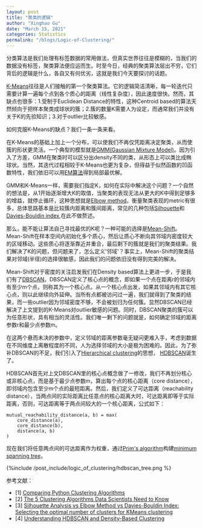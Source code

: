 ```yaml
---
layout: post
title: "聚类的逻辑"
author: "Xinghao Gu"
date: "March 15, 2021"
categories: Statistics
permalink: "/blogs/Logic-of-Clustering/"
---
```


分类算法是我们处理有标签数据的常用做法，但真实世界往往是模糊的，当我们的数据没有标签，聚类算法便应运而生。时至今日，经典的聚类算法层出不穷，它们背后的逻辑是什么，各自又有何优劣，这就是我们今天要探讨的话题。

[K-Means](https://en.wikipedia.org/wiki/K-means_clustering)往往是人们接触的第一个聚类算法。它的逻辑简洁清晰，每一轮迭代只需要计算一遍每个点到各个质心的距离（线性复杂度），因此速度很快。然而，其缺点也很多：1.受制于Euclidean Distance的特性，这种Centroid based的算法天然倾向于把样本聚类成球状的簇；2.簇的数量K需要人为设定，而通常我们并没有关于K的先验知识；3.对于outlier比较敏感。

如何克服K-Means的缺点？我们一条一条来看。

在K-Means的基础上加上一个分布，可以使我们不再仅凭距离决定聚类，从而使簇的形状更灵活。一个典型的模型就是[GMM(Gaussian Mixture Model)](https://brilliant.org/wiki/gaussian-mixture-model/)。因为引入了方差，GMM在聚类时可以区分出density不同的类，从形态上可以类比成椭球状。当然，其迭代过程相较于K-Means也更为复杂，但得益于似然函数的凹函数特性，我们依旧可以用[EM算法](http://cs229.stanford.edu/notes-spring2019/cs229-notes8-2.pdf)得到局部最优解。

GMM和K-Means一样，需要我们指定K，如何在实际中解决这个问题？一个自然的想法是，从1开始逐渐增大K的取值，当聚类的表现无法从更大的K中得到足够多的增益，就停止循环，这种思想就是[Elbow method](https://en.wikipedia.org/wiki/Elbow_method_(clustering))。衡量聚类表现的metric有很多，总体思路基本是比较簇内距离和簇间距离，常见的几种包括[Silhouette](https://scikit-learn.org/stable/auto_examples/cluster/plot_kmeans_silhouette_analysis.html)和[Davies-Bouldin index](https://en.wikipedia.org/wiki/Davies%E2%80%93Bouldin_index),在此不做赘述。

那么，能不能让算法自己寻找最优的K呢？一种可能的选择是[Mean-Shift](https://en.wikipedia.org/wiki/Mean_shift)。Mean-Shift在样本空间内初始化多个质心，然后让质心不断向其邻域内密度较大的区域移动。这些质心将逐渐靠近并重合，最后剩下的簇就是我们的聚类结果。我们解决了K的问题，但问题来了，怎么定义'邻域'？事实上，Mean-Shift的聚类结果对邻域(半径)的选择很敏感，因此我们的问题依旧没有得到完美的解决。

Mean-Shift对于密度的关注启发我们在Density based算法上更进一步，于是我们有了[DBSCAN](https://en.wikipedia.org/wiki/DBSCAN)。DBSCAN定义了核心点的概念，即如果一个点在距离r的邻域内有至少m个点，则称其为一个核心点。从一个核心点出发，如果其邻域内有其它核心点，则以此继续向外延伸。当所有点都被访问过一遍，我们就得到了聚类的结果，而一些outlier因为邻域密度不够，不会被划归为任何簇。显然DBSCAN已经解决了上文提到的K-Means对outlier敏感的问题。同时，DBSCAN聚类的簇可以为任意形状，具有相当的灵活性。我们唯一剩下的问题就是，如何确定邻域的距离参数r和最少点参数m。

在这两个悬而未决的参数中，定义邻域的距离参数毫无疑问更难入手，考虑到数据在不同维度上离散程度的不同，人为选择邻域的大小是极为困难的。因此，为了弥补DBSCAN的不足，我们引入了[Hierarchical clustering](https://en.wikipedia.org/wiki/Hierarchical_clustering)的思想， [HDBSCAN](https://hdbscan.readthedocs.io/en/latest/how_hdbscan_works.html)诞生了。

HDBSCAN首先对上文DBSCAN里的核心点概念做了一修改，我们不再划分核心或非核心点，而是基于最少点参数m，算出每个点的核心距离（core distance），即邻域内包含至少m个点的最短距离。然后，我们定义了可达距离（reachability distance），当两点间的实际距离比任意点的核心距离大时，可达距离即等于实际距离，否则，可达距离等于两点间较大的一个核心距离，公式如下：
```
mutual_reachability_distance(a, b) = max(
    core_distance(a),
    core_distance(b),
    distance(a, b)
)
```
现在我们将任意两点间的可达距离作为权重，通过[Prim's algorithm](https://en.wikipedia.org/wiki/Prim%27s_algorithm)构建[minimum spanning tree](https://en.wikipedia.org/wiki/Minimum_spanning_tree)。

{%include /post_include/logic_of_clustering/hdbscan_tree.png %}





参考文献：
- [1] [Comparing Python Clustering Algorithms](https://hdbscan.readthedocs.io/en/latest/comparing_clustering_algorithms.html)
- [2] [The 5 Clustering Algorithms Data Scientists Need to Know](https://towardsdatascience.com/the-5-clustering-algorithms-data-scientists-need-to-know-a36d136ef68)
- [3] [Silhouette Analysis vs Elbow Method vs Davies-Bouldin Index: Selecting the optimal number of clusters for KMeans clustering](https://gdcoder.com/silhouette-analysis-vs-elbow-method-vs-davies-bouldin-index-selecting-the-optimal-number-of-clusters-for-kmeans-clustering/)
- [4] [Understanding HDBSCAN and Density-Based Clustering](https://towardsdatascience.com/understanding-hdbscan-and-density-based-clustering-121dbee1320e)
